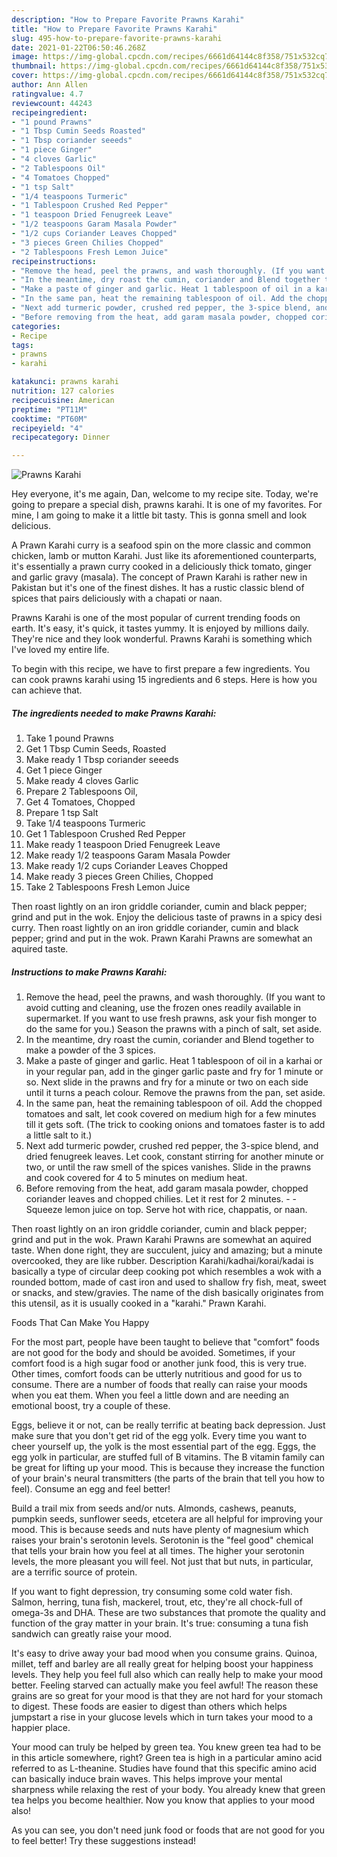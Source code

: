 ```yaml
---
description: "How to Prepare Favorite Prawns Karahi"
title: "How to Prepare Favorite Prawns Karahi"
slug: 495-how-to-prepare-favorite-prawns-karahi
date: 2021-01-22T06:50:46.268Z
image: https://img-global.cpcdn.com/recipes/6661d64144c8f358/751x532cq70/prawns-karahi-recipe-main-photo.jpg
thumbnail: https://img-global.cpcdn.com/recipes/6661d64144c8f358/751x532cq70/prawns-karahi-recipe-main-photo.jpg
cover: https://img-global.cpcdn.com/recipes/6661d64144c8f358/751x532cq70/prawns-karahi-recipe-main-photo.jpg
author: Ann Allen
ratingvalue: 4.7
reviewcount: 44243
recipeingredient:
- "1 pound Prawns"
- "1 Tbsp Cumin Seeds Roasted"
- "1 Tbsp coriander seeeds"
- "1 piece Ginger"
- "4 cloves Garlic"
- "2 Tablespoons Oil"
- "4 Tomatoes Chopped"
- "1 tsp Salt"
- "1/4 teaspoons Turmeric"
- "1 Tablespoon Crushed Red Pepper"
- "1 teaspoon Dried Fenugreek Leave"
- "1/2 teaspoons Garam Masala Powder"
- "1/2 cups Coriander Leaves Chopped"
- "3 pieces Green Chilies Chopped"
- "2 Tablespoons Fresh Lemon Juice"
recipeinstructions:
- "Remove the head, peel the prawns, and wash thoroughly. (If you want to avoid cutting and cleaning, use the frozen ones readily available in supermarket. If you want to use fresh prawns, ask your fish monger to do the same for you.) Season the prawns with a pinch of salt, set aside."
- "In the meantime, dry roast the cumin, coriander and Blend together to make a powder of the 3 spices."
- "Make a paste of ginger and garlic. Heat 1 tablespoon of oil in a karhai or in your regular pan, add in the ginger garlic paste and fry for 1 minute or so. Next slide in the prawns and fry for a minute or two on each side until it turns a peach colour. Remove the prawns from the pan, set aside."
- "In the same pan, heat the remaining tablespoon of oil. Add the chopped tomatoes and salt, let cook covered on medium high for a few minutes till it gets soft. (The trick to cooking onions and tomatoes faster is to add a little salt to it.)"
- "Next add turmeric powder, crushed red pepper, the 3-spice blend, and dried fenugreek leaves. Let cook, constant stirring for another minute or two, or until the raw smell of the spices vanishes. Slide in the prawns and cook covered for 4 to 5 minutes on medium heat."
- "Before removing from the heat, add garam masala powder, chopped coriander leaves and chopped chilies. Let it rest for 2 minutes.  Squeeze lemon juice on top. Serve hot with rice, chappatis, or naan."
categories:
- Recipe
tags:
- prawns
- karahi

katakunci: prawns karahi 
nutrition: 127 calories
recipecuisine: American
preptime: "PT11M"
cooktime: "PT60M"
recipeyield: "4"
recipecategory: Dinner

---
```



![Prawns Karahi](https://img-global.cpcdn.com/recipes/6661d64144c8f358/751x532cq70/prawns-karahi-recipe-main-photo.jpg)

Hey everyone, it's me again, Dan, welcome to my recipe site. Today, we're going to prepare a special dish, prawns karahi. It is one of my favorites. For mine, I am going to make it a little bit tasty. This is gonna smell and look delicious.

A Prawn Karahi curry is a seafood spin on the more classic and common chicken, lamb or mutton Karahi. Just like its aforementioned counterparts, it&#39;s essentially a prawn curry cooked in a deliciously thick tomato, ginger and garlic gravy (masala). The concept of Prawn Karahi is rather new in Pakistan but it&#39;s one of the finest dishes. It has a rustic classic blend of spices that pairs deliciously with a chapati or naan.

Prawns Karahi is one of the most popular of current trending foods on earth. It's easy, it's quick, it tastes yummy. It is enjoyed by millions daily. They're nice and they look wonderful. Prawns Karahi is something which I've loved my entire life.


To begin with this recipe, we have to first prepare a few ingredients. You can cook prawns karahi using 15 ingredients and 6 steps. Here is how you can achieve that.

<!--inarticleads1-->

##### The ingredients needed to make Prawns Karahi:

1. Take 1 pound Prawns
1. Get 1 Tbsp Cumin Seeds, Roasted
1. Make ready 1 Tbsp coriander seeeds
1. Get 1 piece Ginger
1. Make ready 4 cloves Garlic
1. Prepare 2 Tablespoons Oil,
1. Get 4 Tomatoes, Chopped
1. Prepare 1 tsp Salt
1. Take 1/4 teaspoons Turmeric
1. Get 1 Tablespoon Crushed Red Pepper
1. Make ready 1 teaspoon Dried Fenugreek Leave
1. Make ready 1/2 teaspoons Garam Masala Powder
1. Make ready 1/2 cups Coriander Leaves Chopped
1. Make ready 3 pieces Green Chilies, Chopped
1. Take 2 Tablespoons Fresh Lemon Juice


Then roast lightly on an iron griddle coriander, cumin and black pepper; grind and put in the wok. Enjoy the delicious taste of prawns in a spicy desi curry. Then roast lightly on an iron griddle coriander, cumin and black pepper; grind and put in the wok. Prawn Karahi Prawns are somewhat an aquired taste. 

<!--inarticleads2-->

##### Instructions to make Prawns Karahi:

1. Remove the head, peel the prawns, and wash thoroughly. (If you want to avoid cutting and cleaning, use the frozen ones readily available in supermarket. If you want to use fresh prawns, ask your fish monger to do the same for you.) Season the prawns with a pinch of salt, set aside.
1. In the meantime, dry roast the cumin, coriander and Blend together to make a powder of the 3 spices.
1. Make a paste of ginger and garlic. Heat 1 tablespoon of oil in a karhai or in your regular pan, add in the ginger garlic paste and fry for 1 minute or so. Next slide in the prawns and fry for a minute or two on each side until it turns a peach colour. Remove the prawns from the pan, set aside.
1. In the same pan, heat the remaining tablespoon of oil. Add the chopped tomatoes and salt, let cook covered on medium high for a few minutes till it gets soft. (The trick to cooking onions and tomatoes faster is to add a little salt to it.)
1. Next add turmeric powder, crushed red pepper, the 3-spice blend, and dried fenugreek leaves. Let cook, constant stirring for another minute or two, or until the raw smell of the spices vanishes. Slide in the prawns and cook covered for 4 to 5 minutes on medium heat.
1. Before removing from the heat, add garam masala powder, chopped coriander leaves and chopped chilies. Let it rest for 2 minutes. -  - Squeeze lemon juice on top. Serve hot with rice, chappatis, or naan.


Then roast lightly on an iron griddle coriander, cumin and black pepper; grind and put in the wok. Prawn Karahi Prawns are somewhat an aquired taste. When done right, they are succulent, juicy and amazing; but a minute overcooked, they are like rubber. Description Karahi/kadhai/korai/kadai is basically a type of circular deep cooking pot which resembles a wok with a rounded bottom, made of cast iron and used to shallow fry fish, meat, sweet or snacks, and stew/gravies. The name of the dish basically originates from this utensil, as it is usually cooked in a &#34;karahi.&#34; Prawn Karahi. 

Foods That Can Make You Happy


For the most part, people have been taught to believe that "comfort" foods are not good for the body and should be avoided. Sometimes, if your comfort food is a high sugar food or another junk food, this is very true. Other times, comfort foods can be utterly nutritious and good for us to consume. There are a number of foods that really can raise your moods when you eat them. When you feel a little down and are needing an emotional boost, try a couple of these.

Eggs, believe it or not, can be really terrific at beating back depression. Just make sure that you don't get rid of the egg yolk. Every time you want to cheer yourself up, the yolk is the most essential part of the egg. Eggs, the egg yolk in particular, are stuffed full of B vitamins. The B vitamin family can be great for lifting up your mood. This is because they increase the function of your brain's neural transmitters (the parts of the brain that tell you how to feel). Consume an egg and feel better!

Build a trail mix from seeds and/or nuts. Almonds, cashews, peanuts, pumpkin seeds, sunflower seeds, etcetera are all helpful for improving your mood. This is because seeds and nuts have plenty of magnesium which raises your brain's serotonin levels. Serotonin is the "feel good" chemical that tells your brain how you feel at all times. The higher your serotonin levels, the more pleasant you will feel. Not just that but nuts, in particular, are a terrific source of protein.

If you want to fight depression, try consuming some cold water fish. Salmon, herring, tuna fish, mackerel, trout, etc, they're all chock-full of omega-3s and DHA. These are two substances that promote the quality and function of the gray matter in your brain. It's true: consuming a tuna fish sandwich can greatly raise your mood. 

It's easy to drive away your bad mood when you consume grains. Quinoa, millet, teff and barley are all really great for helping boost your happiness levels. They help you feel full also which can really help to make your mood better. Feeling starved can actually make you feel awful! The reason these grains are so great for your mood is that they are not hard for your stomach to digest. These foods are easier to digest than others which helps jumpstart a rise in your glucose levels which in turn takes your mood to a happier place.

Your mood can truly be helped by green tea. You knew green tea had to be in this article somewhere, right? Green tea is high in a particular amino acid referred to as L-theanine. Studies have found that this specific amino acid can basically induce brain waves. This helps improve your mental sharpness while relaxing the rest of your body. You already knew that green tea helps you become healthier. Now you know that applies to your mood also!

As you can see, you don't need junk food or foods that are not good for you to feel better! Try  these suggestions  instead!

